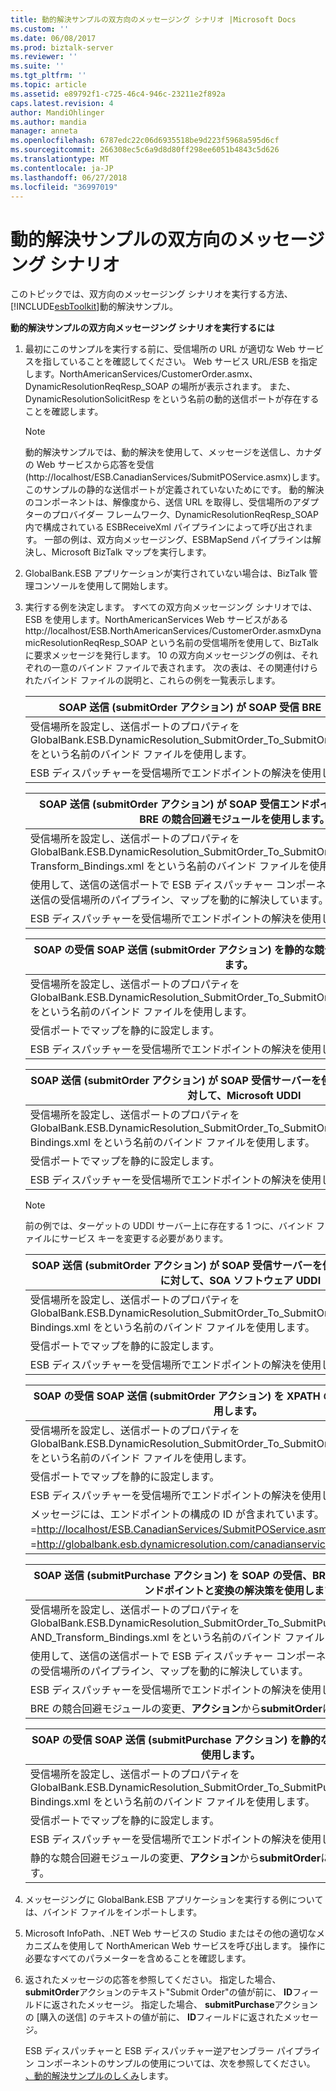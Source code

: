 ```yaml
---
title: 動的解決サンプルの双方向のメッセージング シナリオ |Microsoft Docs
ms.custom: ''
ms.date: 06/08/2017
ms.prod: biztalk-server
ms.reviewer: ''
ms.suite: ''
ms.tgt_pltfrm: ''
ms.topic: article
ms.assetid: e89792f1-c725-46c4-946c-23211e2f892a
caps.latest.revision: 4
author: MandiOhlinger
ms.author: mandia
manager: anneta
ms.openlocfilehash: 6787edc22c06d6935518be9d223f5968a595d6cf
ms.sourcegitcommit: 266308ec5c6a9d8d80ff298ee6051b4843c5d626
ms.translationtype: MT
ms.contentlocale: ja-JP
ms.lasthandoff: 06/27/2018
ms.locfileid: "36997019"
---
```

# <a name="two-way-messaging-scenarios-for-the-dynamic-resolution-sample"></a>動的解決サンプルの双方向のメッセージング シナリオ
このトピックでは、双方向のメッセージング シナリオを実行する方法、[!INCLUDE[esbToolkit](../includes/esbtoolkit-md.md)]動的解決サンプル。  

 **動的解決サンプルの双方向メッセージング シナリオを実行するには**  

1. 最初にこのサンプルを実行する前に、受信場所の URL が適切な Web サービスを指していることを確認してください。 Web サービス URL/ESB を指定します。NorthAmericanServices/CustomerOrder.asmx、DynamicResolutionReqResp_SOAP の場所が表示されます。 また、DynamicResolutionSolicitResp をという名前の動的送信ポートが存在することを確認します。  

   > [!NOTE]
   >  動的解決サンプルでは、動的解決を使用して、メッセージを送信し、カナダの Web サービスから応答を受信 (http://localhost/ESB.CanadianServices/SubmitPOService.asmx)します。 このサンプルの静的な送信ポートが定義されていないためにです。 動的解決のコンポーネントは、解像度から、送信 URL を取得し、受信場所のアダプターのプロバイダー フレームワーク、DynamicResolutionReqResp_SOAP 内で構成されている ESBReceiveXml パイプラインによって呼び出されます。 一部の例は、双方向メッセージング、ESBMapSend パイプラインは解決し、Microsoft BizTalk マップを実行します。  

2. GlobalBank.ESB アプリケーションが実行されていない場合は、BizTalk 管理コンソールを使用して開始します。  

3. 実行する例を決定します。 すべての双方向メッセージング シナリオでは、ESB を使用します。NorthAmericanServices Web サービスがあるhttp://localhost/ESB.NorthAmericanServices/CustomerOrder.asmxDynamicResolutionReqResp_SOAP という名前の受信場所を使用して、BizTalk に要求メッセージを発行します。 10 の双方向メッセージングの例は、それぞれの一意のバインド ファイルで表されます。 次の表は、その関連付けられたバインド ファイルの説明と、これらの例を一覧表示します。  

   |SOAP 送信 (submitOrder アクション) が SOAP 受信 BRE リゾルバーの使用|  
   |---------------------------------------------------------------------------------|  
   |受信場所を設定し、送信ポートのプロパティを GlobalBank.ESB.DynamicResolution_SubmitOrder_To_SubmitOrder_BRE_Bindings.xml をという名前のバインド ファイルを使用します。|  
   |ESB ディスパッチャーを受信場所でエンドポイントの解決を使用します。|  

   |SOAP 送信 (submitOrder アクション) が SOAP 受信エンドポイントと変換の解像度、BRE の競合回避モジュールを使用します。|  
   |----------------------------------------------------------------------------------------------------------------------------|  
   |受信場所を設定し、送信ポートのプロパティを GlobalBank.ESB.DynamicResolution_SubmitOrder_To_SubmitOrder_BRE_Routing_AND_ Transform_Bindings.xml をという名前のバインド ファイルを使用します。|  
   |使用して、送信の送信ポートで ESB ディスパッチャー コンポーネントのパイプラインし、送信の受信場所のパイプライン、マップを動的に解決しています。|  
   |ESB ディスパッチャーを受信場所でエンドポイントの解決を使用します。|  

   |SOAP の受信 SOAP 送信 (submitOrder アクション) を静的な競合回避モジュールを使用します。|  
   |------------------------------------------------------------------------------------|  
   |受信場所を設定し、送信ポートのプロパティを GlobalBank.ESB.DynamicResolution_SubmitOrder_To_SubmitOrder_STATIC_Bindings.xml をという名前のバインド ファイルを使用します。|  
   |受信ポートでマップを静的に設定します。|  
   |ESB ディスパッチャーを受信場所でエンドポイントの解決を使用します。|  

   |SOAP 送信 (submitOrder アクション) が SOAP 受信サーバーを使用して、UDDI リゾルバーに対して、Microsoft UDDI|  
   |--------------------------------------------------------------------------------------------------------------------|  
   |受信場所を設定し、送信ポートのプロパティを GlobalBank.ESB.DynamicResolution_SubmitOrder_To_SubmitOrder_UDDI_MSFTREGISTRY_ Bindings.xml をという名前のバインド ファイルを使用します。|  
   |受信ポートでマップを静的に設定します。|  
   |ESB ディスパッチャーを受信場所でエンドポイントの解決を使用します。|  

   > [!NOTE]
   >  前の例では、ターゲットの UDDI サーバー上に存在する 1 つに、バインド ファイルにサービス キーを変更する必要があります。  

   |SOAP 送信 (submitOrder アクション) が SOAP 受信サーバーを使用して、UDDI リゾルバーに対して、SOA ソフトウェア UDDI|  
   |-----------------------------------------------------------------------------------------------------------------------|  
   |受信場所を設定し、送信ポートのプロパティを GlobalBank.ESB.DynamicResolution_SubmitOrder_To_SubmitOrder_UDDI_SOAREGISTRY_ Bindings.xml をという名前のバインド ファイルを使用します。|  
   |受信ポートでマップを静的に設定します。|  
   |ESB ディスパッチャーを受信場所でエンドポイントの解決を使用します。|  

   |                                                            SOAP の受信 SOAP 送信 (submitOrder アクション) を XPATH の競合回避モジュールを使用します。                                                            |
   |---------------------------------------------------------------------------------------------------------------------------------------------------------------------------------------------------|
   |                 受信場所を設定し、送信ポートのプロパティを GlobalBank.ESB.DynamicResolution_SubmitOrder_To_SubmitOrder_XPATH_Bindings.xml をという名前のバインド ファイルを使用します。                  |
   |                                                                           受信ポートでマップを静的に設定します。                                                                           |
   |                                                             ESB ディスパッチャーを受信場所でエンドポイントの解決を使用します。                                                              |
   | メッセージには、エンドポイントの構成の ID が含まれています。 =<http://localhost/ESB.CanadianServices/SubmitPOService.asmx> ] と [customerName =<http://globalbank.esb.dynamicresolution.com/canadianservices/>します。 |

   |SOAP 送信 (submitPurchase アクション) を SOAP の受信、BRE の競合回避モジュールのエンドポイントと変換の解決策を使用します。|  
   |---------------------------------------------------------------------------------------------------------------------------|  
   |受信場所を設定し、送信ポートのプロパティを GlobalBank.ESB.DynamicResolution_SubmitOrder_To_SubmitPurchaseOrder_BRE_Routing_ AND_Transform_Bindings.xml をという名前のバインド ファイルを使用します。|  
   |使用して、送信の送信ポートで ESB ディスパッチャー コンポーネントのパイプラインし、送信の受信場所のパイプライン、マップを動的に解決しています。|  
   |ESB ディスパッチャーを受信場所でエンドポイントの解決を使用します。|  
   |BRE の競合回避モジュールの変更、**アクション**から**submitOrder**に**submitPurchase**します。|  

   |                                              SOAP の受信 SOAP 送信 (submitPurchase アクション) を静的な競合回避モジュールを使用します。                                               |
   |----------------------------------------------------------------------------------------------------------------------------------------------------------------------------|
   | 受信場所を設定し、送信ポートのプロパティを GlobalBank.ESB.DynamicResolution_SubmitOrder_To_SubmitPurchaseOrder_STATIC_ Bindings.xml をという名前のバインド ファイルを使用します。 |
   |                                                               受信ポートでマップを静的に設定します。                                                                |
   |                                                  ESB ディスパッチャーを受信場所でエンドポイントの解決を使用します。                                                  |
   |                                           静的な競合回避モジュールの変更、**アクション**から**submitOrder**に**submitPurchase**します。                                           |


4. メッセージングに GlobalBank.ESB アプリケーションを実行する例については、バインド ファイルをインポートします。  

5. Microsoft InfoPath、.NET Web サービスの Studio またはその他の適切なメカニズムを使用して NorthAmerican Web サービスを呼び出します。 操作に必要なすべてのパラメーターを含めることを確認します。  

6. 返されたメッセージの応答を参照してください。 指定した場合、 **submitOrder**アクションのテキスト"Submit Order"の値が前に、 **ID**フィールドに返されたメッセージ。 指定した場合、 **submitPurchase**アクションの [購入の送信] のテキストの値が前に、 **ID**フィールドに返されたメッセージ。  

   ESB ディスパッチャーと ESB ディスパッチャー逆アセンブラー パイプライン コンポーネントのサンプルの使用については、次を参照してください。 [、動的解決サンプルのしくみ](../esb-toolkit/how-the-dynamic-resolution-sample-works.md)します。